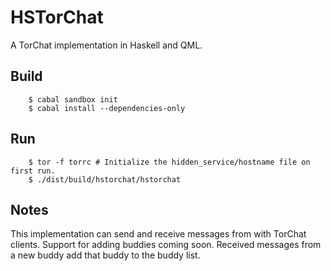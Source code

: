 # HSTorChat

A TorChat implementation in Haskell and QML.

## Build

```
    $ cabal sandbox init
    $ cabal install --dependencies-only
```

## Run

```
    $ tor -f torrc # Initialize the hidden_service/hostname file on first run.
    $ ./dist/build/hstorchat/hstorchat
```

## Notes

This implementation can send and receive messages from with TorChat clients.
Support for adding buddies coming soon. Received messages from a new buddy add
that buddy to the buddy list.
